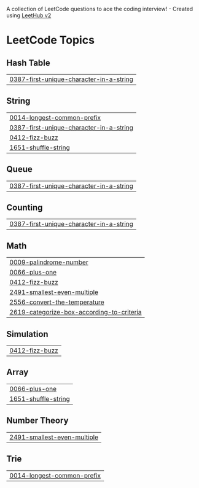 A collection of LeetCode questions to ace the coding interview! - Created using [LeetHub v2](https://github.com/arunbhardwaj/LeetHub-2.0)
<!---LeetCode Topics Start-->
# LeetCode Topics
## Hash Table
|  |
| ------- |
| [0387-first-unique-character-in-a-string](https://github.com/Hermi-git/A2SV-competitive-programming/tree/master/0387-first-unique-character-in-a-string) |
## String
|  |
| ------- |
| [0014-longest-common-prefix](https://github.com/Hermi-git/A2SV-competitive-programming/tree/master/0014-longest-common-prefix) |
| [0387-first-unique-character-in-a-string](https://github.com/Hermi-git/A2SV-competitive-programming/tree/master/0387-first-unique-character-in-a-string) |
| [0412-fizz-buzz](https://github.com/Hermi-git/A2SV-competitive-programming/tree/master/0412-fizz-buzz) |
| [1651-shuffle-string](https://github.com/Hermi-git/A2SV-competitive-programming/tree/master/1651-shuffle-string) |
## Queue
|  |
| ------- |
| [0387-first-unique-character-in-a-string](https://github.com/Hermi-git/A2SV-competitive-programming/tree/master/0387-first-unique-character-in-a-string) |
## Counting
|  |
| ------- |
| [0387-first-unique-character-in-a-string](https://github.com/Hermi-git/A2SV-competitive-programming/tree/master/0387-first-unique-character-in-a-string) |
## Math
|  |
| ------- |
| [0009-palindrome-number](https://github.com/Hermi-git/A2SV-competitive-programming/tree/master/0009-palindrome-number) |
| [0066-plus-one](https://github.com/Hermi-git/A2SV-competitive-programming/tree/master/0066-plus-one) |
| [0412-fizz-buzz](https://github.com/Hermi-git/A2SV-competitive-programming/tree/master/0412-fizz-buzz) |
| [2491-smallest-even-multiple](https://github.com/Hermi-git/A2SV-competitive-programming/tree/master/2491-smallest-even-multiple) |
| [2556-convert-the-temperature](https://github.com/Hermi-git/A2SV-competitive-programming/tree/master/2556-convert-the-temperature) |
| [2619-categorize-box-according-to-criteria](https://github.com/Hermi-git/A2SV-competitive-programming/tree/master/2619-categorize-box-according-to-criteria) |
## Simulation
|  |
| ------- |
| [0412-fizz-buzz](https://github.com/Hermi-git/A2SV-competitive-programming/tree/master/0412-fizz-buzz) |
## Array
|  |
| ------- |
| [0066-plus-one](https://github.com/Hermi-git/A2SV-competitive-programming/tree/master/0066-plus-one) |
| [1651-shuffle-string](https://github.com/Hermi-git/A2SV-competitive-programming/tree/master/1651-shuffle-string) |
## Number Theory
|  |
| ------- |
| [2491-smallest-even-multiple](https://github.com/Hermi-git/A2SV-competitive-programming/tree/master/2491-smallest-even-multiple) |
## Trie
|  |
| ------- |
| [0014-longest-common-prefix](https://github.com/Hermi-git/A2SV-competitive-programming/tree/master/0014-longest-common-prefix) |
<!---LeetCode Topics End-->